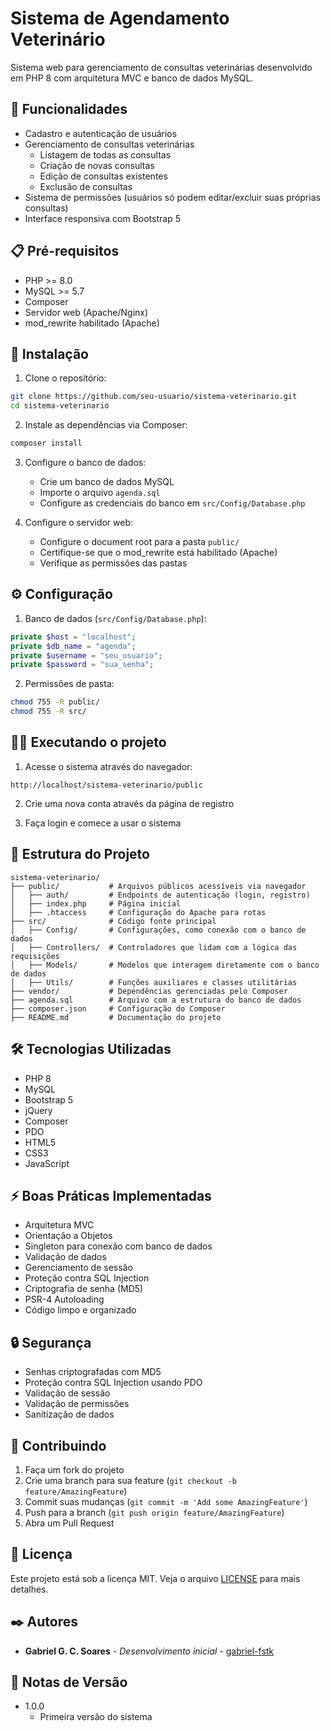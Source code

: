 # Sistema de Agendamento Veterinário

Sistema web para gerenciamento de consultas veterinárias desenvolvido em PHP 8 com arquitetura MVC e banco de dados MySQL.

## 🚀 Funcionalidades

- Cadastro e autenticação de usuários
- Gerenciamento de consultas veterinárias
  - Listagem de todas as consultas
  - Criação de novas consultas
  - Edição de consultas existentes
  - Exclusão de consultas
- Sistema de permissões (usuários só podem editar/excluir suas próprias consultas)
- Interface responsiva com Bootstrap 5

## 📋 Pré-requisitos

- PHP >= 8.0
- MySQL >= 5.7
- Composer
- Servidor web (Apache/Nginx)
- mod_rewrite habilitado (Apache)

## 🔧 Instalação

1. Clone o repositório:
```bash
git clone https://github.com/seu-usuario/sistema-veterinario.git
cd sistema-veterinario
```

2. Instale as dependências via Composer:
```bash
composer install
```

3. Configure o banco de dados:
   - Crie um banco de dados MySQL
   - Importe o arquivo `agenda.sql`
   - Configure as credenciais do banco em `src/Config/Database.php`

4. Configure o servidor web:
   - Configure o document root para a pasta `public/`
   - Certifique-se que o mod_rewrite está habilitado (Apache)
   - Verifique as permissões das pastas

## ⚙️ Configuração

1. Banco de dados (`src/Config/Database.php`):
```php
private $host = "localhost";
private $db_name = "agenda";
private $username = "seu_usuario";
private $password = "sua_senha";
```

2. Permissões de pasta:
```bash
chmod 755 -R public/
chmod 755 -R src/
```

## 🏃‍♂️ Executando o projeto

1. Acesse o sistema através do navegador:
```
http://localhost/sistema-veterinario/public
```

2. Crie uma nova conta através da página de registro

3. Faça login e comece a usar o sistema

## 📁 Estrutura do Projeto

```
sistema-veterinario/
├── public/           # Arquivos públicos acessíveis via navegador
│   ├── auth/         # Endpoints de autenticação (login, registro)
│   ├── index.php     # Página inicial
│   ├── .htaccess     # Configuração do Apache para rotas
├── src/              # Código fonte principal
│   ├── Config/       # Configurações, como conexão com o banco de dados
│   ├── Controllers/  # Controladores que lidam com a lógica das requisições
│   ├── Models/       # Modelos que interagem diretamente com o banco de dados
│   ├── Utils/        # Funções auxiliares e classes utilitárias
├── vendor/           # Dependências gerenciadas pelo Composer
├── agenda.sql        # Arquivo com a estrutura do banco de dados
├── composer.json     # Configuração do Composer
├── README.md         # Documentação do projeto
```

## 🛠️ Tecnologias Utilizadas

- PHP 8
- MySQL
- Bootstrap 5
- jQuery
- Composer
- PDO
- HTML5
- CSS3
- JavaScript

## ⚡ Boas Práticas Implementadas

- Arquitetura MVC
- Orientação a Objetos
- Singleton para conexão com banco de dados
- Validação de dados
- Gerenciamento de sessão
- Proteção contra SQL Injection
- Criptografia de senha (MD5)
- PSR-4 Autoloading
- Código limpo e organizado

## 🔒 Segurança

- Senhas criptografadas com MD5
- Proteção contra SQL Injection usando PDO
- Validação de sessão
- Validação de permissões
- Sanitização de dados

## 🤝 Contribuindo

1. Faça um fork do projeto
2. Crie uma branch para sua feature (`git checkout -b feature/AmazingFeature`)
3. Commit suas mudanças (`git commit -m 'Add some AmazingFeature'`)
4. Push para a branch (`git push origin feature/AmazingFeature`)
5. Abra um Pull Request

## 📝 Licença

Este projeto está sob a licença MIT. Veja o arquivo [LICENSE](LICENSE) para mais detalhes.

## ✒️ Autores

* **Gabriel G. C. Soares** - *Desenvolvimento inicial* - [gabriel-fstk](https://github.com/gabriel-fstk)

## 📄 Notas de Versão

* 1.0.0
    * Primeira versão do sistema
